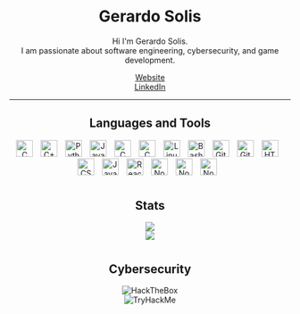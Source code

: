 <h1 align="center">Gerardo Solis</h1>

<p align="center">
  Hi I'm Gerardo Solis.
  <br/>
  I am passionate about software engineering, cybersecurity, and game development.
</p>
<p align="center">
  <a href="https://gsoulis.blog">Website</a>
  <br/>
  <a href="https://www.linkedin.com/in/gerardosolisit/">LinkedIn</a>
</p>

---

<h2 align="center">Languages and Tools</h2>
<p align="center">
  <img alt="C" width="30px" style="padding-right:10px;" src="https://cdn.jsdelivr.net/gh/devicons/devicon@latest/icons/c/c-plain.svg" />
  <img alt="C++" width="30px" style="padding-right:10px;" src="https://cdn.jsdelivr.net/gh/devicons/devicon@latest/icons/cplusplus/cplusplus-plain.svg" />
  <img alt="Python" width="30px" style="padding-right:10px;" src="https://cdn.jsdelivr.net/gh/devicons/devicon/icons/python/python-plain.svg" />
  <img alt="Java" width="30px" style="padding-right:10px;" src="https://cdn.jsdelivr.net/gh/devicons/devicon/icons/java/java-original.svg"/>
  <img alt="C" width="30px" style="padding-right:10px;" src="https://cdn.jsdelivr.net/gh/devicons/devicon@latest/icons/windows11/windows11-original-wordmark.svg" />
  <img alt="C" width="30px" style="padding-right:10px;" src="https://cdn.jsdelivr.net/gh/devicons/devicon@latest/icons/apple/apple-original.svg" />
  <img alt="Linux" width="30px" style="padding-right:10px;" src="https://cdn.jsdelivr.net/gh/devicons/devicon/icons/linux/linux-original.svg" />
  <img alt="Bash" width="30px" style="padding-right:10px;" src="https://cdn.jsdelivr.net/gh/devicons/devicon/icons/bash/bash-original.svg" />
  <img alt="Git" width="30px" style="padding-right:10px;" src="https://cdn.jsdelivr.net/gh/devicons/devicon/icons/git/git-original.svg" />
  <img alt="GitHub" width="30px" style="padding-right:10px;" src="https://cdn.jsdelivr.net/gh/devicons/devicon/icons/github/github-original.svg" />
  <img alt="HTML" width="30px" style="padding-right:10px;" src="https://cdn.jsdelivr.net/gh/devicons/devicon/icons/html5/html5-plain.svg" />
  <img alt="CSS" width="30px" style="padding-right:10px;" src="https://cdn.jsdelivr.net/gh/devicons/devicon/icons/css3/css3-plain.svg" />
  <img alt="JavaScript" width="30px" style="padding-right:10px;" src="https://cdn.jsdelivr.net/gh/devicons/devicon/icons/javascript/javascript-plain.svg" />
  <img alt="React" width="30px" style="padding-right:10px;" src="https://cdn.jsdelivr.net/gh/devicons/devicon/icons/react/react-original.svg" />
  <img alt="NodeJS" width="30px" style="padding-right:10px;" src="https://cdn.jsdelivr.net/gh/devicons/devicon/icons/nodejs/nodejs-original.svg" />
  <img alt="NodeJS" width="30px" style="padding-right:10px;" src="https://cdn.jsdelivr.net/gh/devicons/devicon@latest/icons/mysql/mysql-original.svg" />
  <img alt="NodeJS" width="30px" style="padding-right:10px;" src="https://cdn.jsdelivr.net/gh/devicons/devicon@latest/icons/postgresql/postgresql-plain.svg" />
</p>

#

<h2 align="center">Stats</h2>
<p align="center">
  <a href="https://github.com/Sol-Gerardo">
    <img src="https://github-readme-stats.vercel.app/api?username=Sol-Gerardo&theme=tokyonight&show_icons=true&hide_border=true&count_private=true" />
  </a>
  </br>
  <a href="https://github.com/Sol-Gerardo">
    <img src="https://github-readme-stats.vercel.app/api/top-langs/?username=Sol-Gerardo&theme=tokyonight&show_icons=true&hide_border=true&layout=compact" />
  </a>
</p>

#

<h2 align="center">Cybersecurity</h2>
<p align="center">
  <img src="https://www.hackthebox.com/badge/image/859671" alt="HackTheBox"/>
  <br>
  <img src="https://tryhackme-badges.s3.amazonaws.com/jsoulis.png" alt="TryHackMe" />
</p>
